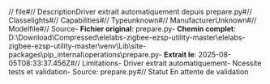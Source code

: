 // file#// DescriptionDriver extrait automatiquement depuis prepare.py#// Classelights#// Capabilities#// Typeunknown#// ManufacturerUnknown#// Modelfile#// Source- **Fichier original**: prepare.py- **Chemin complet**: D:\Download\Compressed\elelabs-zigbee-ezsp-utility-master\elelabs-zigbee-ezsp-utility-master\venv\Lib\site-packages\pip\_internal\operations\prepare.py- **Extrait le**: 2025-08-05T08:33:37.456Z#// Limitations- Driver extrait automatiquement- Ncessite tests et validation- Source: prepare.py#// Statut En attente de validation